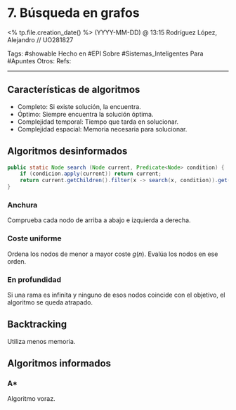 # 7. Búsqueda en grafos
<% tp.file.creation_date() %> (YYYY-MM-DD) @ 13:15
Rodríguez López, Alejandro // UO281827

Tags:
	#showable
	Hecho en #EPI
	Sobre #Sistemas_Inteligentes 
	Para #Apuntes
	Otros:
	Refs:
 
<hr>

## Características de algoritmos
- Completo: Si existe solución, la encuentra.
- Óptimo: Siempre encuentra la solución óptima.
- Complejidad temporal: Tiempo que tarda en solucionar.
- Complejidad espacial: Memoria necesaria para solucionar.

## Algoritmos desinformados
```java
public static Node search (Node current, Predicate<Node> condition) {
	if (condicion.apply(current)) return current;
	return current.getChildren().filter(x -> search(x, condition)).get(0);
}
```
### Anchura
Comprueba cada nodo de arriba a abajo e izquierda a derecha.

### Coste uniforme
Ordena los nodos de menor a mayor coste $g(n)$. Evalúa los nodos en ese orden.

### En profundidad
Si una rama es infinita y ninguno de esos nodos coincide con el objetivo, el algoritmo se queda atrapado.

## Backtracking
Utiliza menos memoria.

## Algoritmos informados
### A*
Algoritmo voraz.
